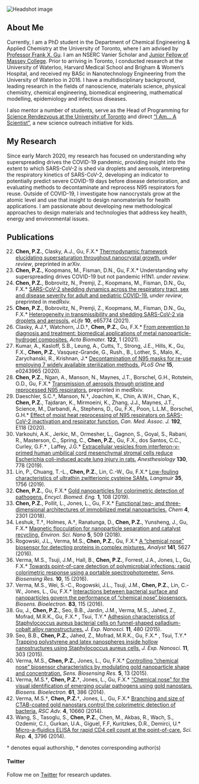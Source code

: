 ![Headshot image](https://media-exp1.licdn.com/dms/image/C4E03AQHo2PCKrcAiUQ/profile-displayphoto-shrink_400_400/0/1521860909911?e=1627516800&v=beta&t=UpsTF62w5eM0fDP7gAGv2qHMTFqhWzBGPt7NaL5dHy8)

## About Me
Currently, I am a PhD student in the Department of Chemical Engineering & Applied Chemistry at the University of Toronto, where I am advised by [Professor Frank X. Gu](https://chem-eng.utoronto.ca/faculty-staff/faculty-members/frank-gu/). I am an NSERC Vanier Scholar and [Junior Fellow of Massey College](https://www.masseycollege.ca/). Prior to arriving in Toronto, I conducted research at the University of Waterloo, Harvard Medical School and Brigham & Women’s Hospital, and received my BASc in Nanotechnology Engineering from the University of Waterloo in 2016. I have a multidisciplinary background, leading research in the fields of nanoscience, materials science, physical chemistry, chemical engineering, biomedical engineering, mathematical modelling, epidemiology and infectious diseases. 

I also mentor a number of students, serve as the Head of Programming for [Science Rendezvous at the University of Toronto](http://www.sciencerendezvousuoft.ca/science-rendezvous/) and direct [“I Am… A Scientist”](https://www.youtube.com/playlist?list=PLguaypFyd20heLkrIZdqmsxJa6IumCd4a), a new science outreach initiative for kids. 

## My Research
Since early March 2020, my research has focused on understanding why superspreading drives the COVID-19 pandemic, providing insight into the extent to which SARS-CoV-2 is shed via droplets and aerosols, interpreting the respiratory kinetics of SARS-CoV-2, developing an indicator to potentially predict severe COVID-19 days before disease deterioration, and evaluating methods to decontaminate and reprocess N95 respirators for reuse. 
Outside of COVID-19, I investigate how nanocrystals grow at the atomic level and use that insight to design nanomaterials for health applications. I am passionate about developing new methodological approaches to design materials and technologies that address key health, energy and environmental issues.

## Publications
22. **Chen, P.Z.**, Clasky, A.J., Gu, F.X.* [Thermodynamic framework elucidating supersaturation throughout nanocrystal growth.](https://arxiv.org/abs/2105.00050) _under review_, preprinted in arXiv.
21. **Chen, P.Z.**, Koopmans, M., Fisman, D.N., Gu, F.X.* 
		Understanding why superspreading drives COVID-19 but not pandemic H1N1. _under review_.
20. **Chen, P.Z.**, Bobrovitz, N., Premji, Z., Koopmans, M., Fisman, D.N., Gu, F.X.* 
		[SARS-CoV-2 shedding dynamics across the respiratory tract, sex and disease severity for adult and pediatric COVID-19.](https://www.medrxiv.org/content/10.1101/2021.02.17.21251926v2) _under review_, preprinted in medRxiv.
19.	**Chen, P.Z.**, Bobrovitz, N., Premji, Z., Koopmans, M., Fisman, D.N., Gu, F.X.*
		[Heterogeneity in transmissibility and shedding SARS-CoV-2 via droplets and aerosols.](https://doi.org/10.7554/eLife.65774) _eLife_ **10**, e65774 (2021).
18.	Clasky, A.J.†, Watchorn, J.D.†, **Chen, P.Z.**, Gu, F.X.* 
		[From prevention to diagnosis and treatment: biomedical applications of metal nanoparticle-hydrogel composites.](https://doi.org/10.1016/j.actbio.2020.12.030) _Acta Biomater._ **122**, 1 (2021). 
17.	Kumar, A., Kasloff, S.B., Leung, A., Cutts, T., Strong, J.E., Hills, K., Gu, F.X., **Chen, P.Z.**, Vasquez-Grande, G., Rush., B., Lother, S., Malo, K., Zarychanski, R., Krishnan, J.* [Decontamination of N95 masks for re-use employing 7 widely available sterilization methods.](https://doi.org/10.1371/journal.pone.0243965) _PLoS One_ **15**, e0243965 (2020). 
16.	**Chen, P.Z.**, Ngan, A., Manson, N., Maynes, J.T., Borschel, G.H., Rotstein, O.D., Gu, F.X.* [Transmission of aerosols through pristine and reprocessed N95 respirators.](https://doi.org/10.1101/2020.05.14.20094821) preprinted in medRxiv.
15.	Daeschler, S.C.†, Manson, N.†, Joachim, K., Chin, A.W.H., Chan, K., **Chen, P.Z.**, Tajdaran, K., Mirmoeini, K., Zhang, J.J., Maynes, J.T., Science, M., Darbandi, A., Stephens, D., Gu, F.X., Poon, L.L.M., Borschel, G.H.* [Effect of moist heat reprocessing of N95 respirators on SARS-CoV-2 inactivation and respirator function.](https://doi.org/10.1503/cmaj.201203) _Can. Med. Assoc. J._ **192**, E118 (2020). 
14.	Varkouhi, A.K., Jerkic, M., Ormesher, L., Gagnon, S., Goyal, S., Rabani, R., Masterson, C., Spring, C., **Chen, P.Z.**, Gu, F.X., dos Santos, C.C., Curley, G.F.* , Laffey, J.G.* [Extracellular vesicles from interferon-γ-primed human umbilical cord mesenchymal stromal cells reduce Escherichia coli-induced acute lung injury in rats.](https://doi.org/10.1097/ALN.0000000000002655) _Anesthesiology_ **130**, 778 (2019).
13.	Lin, P., Chuang, T.-L., **Chen, P.Z.**, Lin, C.-W., Gu, F.X.* [Low-fouling characteristics of ultrathin zwitterionic cysteine SAMs.](https://doi.org/10.1021/acs.langmuir.8b01525) _Langmuir_ **35**, 1756 (2019).
12.	**Chen, P.Z.**, Gu, F.X.* [Gold nanoparticles for colorimetric detection of pathogens.](https://doi.org/10.1016/B978-0-12-801238-3.99873-8) _Encycl. Biomed. Eng._ **1**, 108 (2019).
11.	**Chen, P.Z.**, Pollit, L., Jones, L., Gu, F.X.* [Functional two- and three-dimensional architectures of immobilized metal nanoparticles.](https://doi.org/10.1016/j.chempr.2018.07.009) _Chem_ **4**, 2301 (2018).
10.	Leshuk, T.†, Holmes, A.†, Ranatunga, D., **Chen, P.Z.**, Yunsheng, J., Gu, F.X.* [Magnetic flocculation for nanoparticle separation and catalyst recycling.](https://doi.org/10.1039/C7EN00827A) _Environ. Sci. Nano_ **5**, 509 (2018).
9.	Rogowski, J.L., Verma, M.S., **Chen, P.Z.**, Gu, F.X.* [A “chemical nose” biosensor for detecting proteins in complex mixtures.](https://doi.org/10.1039/C6AN00729E) _Analyst_ **141**, 5627 (2016).
8.	Verma, M.S., Tsuji, J.M., Hall, B., **Chen, P.Z.**, Forrest, J.A., Jones, L., Gu, F.X.* [Towards point-of-care detection of polymicrobial infections: rapid colorimetric response using a portable spectrophotometer.](https://doi.org/10.1016/j.sbsr.2016.05.004) _Sens. Biosensing Res._ **10**, 15 (2016).
7.	Verma, M.S., Wei, S.-C., Rogowski, J.L., Tsuji, J.M., **Chen, P.Z.**, Lin, C.-W., Jones, L., Gu, F.X.* [Interactions between bacterial surface and nanoparticles govern the performance of “chemical nose” biosensors.](https://doi.org/10.1016/j.bios.2016.04.024) _Biosens. Bioelectron._ **83**, 115 (2016).
6.	Gu, J., **Chen, P.Z.**, Seo, B.B., Jardin, J.M., Verma, M.S., Jahed, Z., Mofrad, M.R.K., Gu, F.X.* , Tsui, T.Y.* [Adhesion characteristics of Staphylococcus aureus bacterial cells on funnel-shaped palladium-cobalt alloy nanostructures.](https://doi.org/10.1080/17458080.2015.1083126) _J. Exp. Nanosci._ **11**, 480 (2015).
5.	Seo, B.B., **Chen, P.Z.**, Jahed, Z., Mofrad, M.R.K., Gu, F.X.* , Tsui, T.Y.* [Trapping polystyrene and latex nanospheres inside hollow nanostructures using Staphylococcus aureus cells.](https://doi.org/10.1080/17458080.2015.1059505) _J. Exp. Nanosci._ **11**, 303 (2015).
4.	Verma, M.S., **Chen, P.Z.**, Jones, L., Gu, F.X.* [Controlling “chemical nose” biosensor characteristics by modulating gold nanoparticle shape and concentration.](https://doi.org/10.1016/j.sbsr.2015.04.007) _Sens. Biosensing Res._ **5**, 13 (2015). 
3.	Verma, M.S.†, **Chen, P.Z.**†, Jones, L., Gu, F.X.* [“Chemical nose” for the visual identification of emerging ocular pathogens using gold nanostars.](https://doi.org/10.1016/j.bios.2014.05.045) _Biosens. Bioelectron._ **61**, 386 (2014). 
2.	Verma, M.S.†, **Chen, P.Z.**†, Jones, L., Gu, F.X.* [Branching and size of CTAB-coated gold nanostars control the colorimetric detection of bacteria.](https://doi.org/10.1039/C3RA46194G) _RSC Adv._ **4**, 10660 (2014). 
1.	Wang, S., Tasoglu, S., **Chen, P.Z.**, Chen, M., Akbas, R., Wach, S., Ozdemir, C.I., Gurkan, U.A., Giguel, F.F, Kuritzkes, D.R., Demirci, U.* [Micro-a-fluidics ELISA for rapid CD4 cell count at the point-of-care.](https://doi.org/10.1038/srep03796) _Sci. Rep._ **4**, 3796 (2014).
		
† denotes equal authorship, * denotes corresponding author(s)


#### Twitter

Follow me on [Twitter](https://twitter.com/paulchenz) for research updates.
